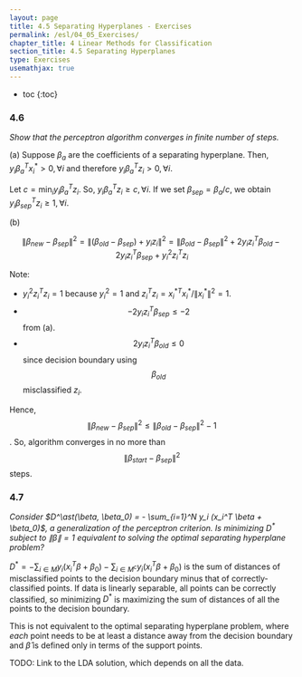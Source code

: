 ```yaml
---
layout: page
title: 4.5 Separating Hyperplanes - Exercises
permalink: /esl/04_05_Exercises/
chapter_title: 4 Linear Methods for Classification
section_title: 4.5 Separating Hyperplanes
type: Exercises
usemathjax: true
---
```


* toc
{:toc}

### 4.6

*Show that the perceptron algorithm converges in finite number of steps.* 

(a) Suppose $\beta_a$ are the coefficients of a separating hyperplane. Then, $y_i \beta^T_a x^\ast_i > 0, \forall i$ and therefore $y_i \beta^T_a z_i > 0, \forall i$.

Let $c = \min_i y_i \beta^T_a z_i$. So, $y_i \beta^T_a z_i \geq c, \forall i$. If we set $\beta_{sep} = \beta_a / c$, we obtain $y_i \beta^T_{sep} z_i \geq 1, \forall i$.

(b) 

$$ 
\lVert \beta_{new} - \beta_{sep} \rVert^2 
= \lVert (\beta_{old} - \beta_{sep}) + y_i z_i \rVert^2
= \lVert \beta_{old} - \beta_{sep} \rVert^2 + 2 y_i z_i^T \beta_{old} - 2 y_i z_i^T \beta_{sep} + y^2_i z^T_i z_i
$$

Note:
- $y^2_i z^T_i z_i = 1$ because $y_i^2 = 1$ and $z^T_i z_i = {x^\ast_i}^T x^\ast_i / \lVert x^\ast_i \rVert^2 = 1$. 
- $$-2 y_i z^T_i \beta_{sep} \leq -2$$ from (a).
- $$2 y_i z_i^T \beta_{old} \leq 0$$ since decision boundary using $$\beta_{old}$$ misclassified $z_i$.

Hence, $$\lVert \beta_{new} - \beta_{sep} \rVert^2 \leq \lVert \beta_{old} - \beta_{sep} \rVert^2 -1$$. So, algorithm converges in no more than $$\lVert \beta_{start} - \beta_{sep} \rVert^2 $$ steps.

### 4.7

*Consider $D^\ast(\beta, \beta_0) = - \sum_{i=1}^N y_i (x_i^T \beta + \beta_0)$, a generalization of the perceptron criterion. Is minimizing $D^\ast$ subject to $\lVert \beta \rVert = 1$ equivalent to solving the optimal separating hyperplane problem?*

$D^\ast = - \sum_{i \in M} y_i (x_i^T \beta + \beta_0) - \sum_{i \in M^c} y_i (x_i^T \beta + \beta_0)$ is the sum of distances of misclassified points to the decision boundary minus that of correctly-classified points. If data is linearly separable, all points can be correctly classified, so minimizing $D^\ast$ is maximizing the sum of distances of all the points to the decision boundary.

This is not equivalent to the optimal separating hyperplane problem, where *each* point needs to be at least a distance away from the decision boundary and $\hat{\beta}$ is defined only in terms of the support points.

TODO: Link to the LDA solution, which depends on all the data.